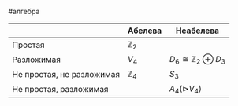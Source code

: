 #алгебра 

|                           | Абелева        | Неабелева                           |
| ------------------------- | -------------- | ----------------------------------- |
| Простая                   | $\mathbb{Z}_2$ |                                     |
| Разложимая                | $V_4$          | $D_6 \cong \mathbb{Z}_2 \oplus D_3$ |
| Не простая, не разложимая | $\mathbb{Z}_4$ | $S_3$                               |
| Не простая, разложимая    |                | $A_4 (\triangleright V_4)$          |
